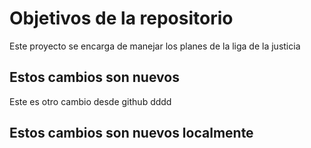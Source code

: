 # Objetivos de la repositorio

Este proyecto se encarga de manejar los planes de la liga de la justicia

## Estos cambios son nuevos

Este es otro cambio desde github
dddd
## Estos cambios son nuevos localmente
